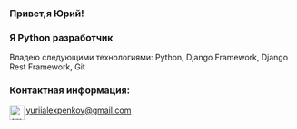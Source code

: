 ### Привет,я Юрий!

### Я Python разработчик
Владею следующими технологиями: Python, Django Framework, Django Rest Framework, Git

### Контактная информация:
<img alt="email" align="left"  width="26px"  src="https://image.flaticon.com/icons/png/512/2089/2089181.png"/>yuriialexpenkov@gmail.com

